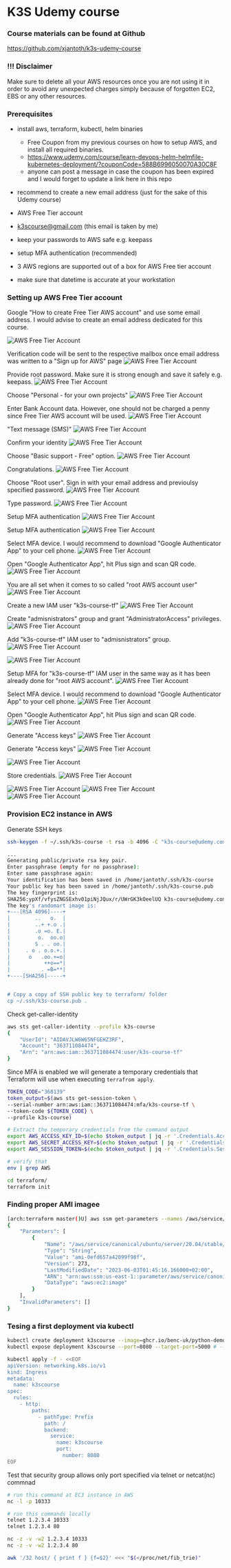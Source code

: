# K3S Udemy course

### Course materials can be found at Github

https://github.com/xjantoth/k3s-udemy-course

### !!! Disclaimer

Make sure to delete all your AWS resources once you are not using it in order to avoid any unexpected charges simply because of forgotten EC2, EBS or any other resources. 

### Prerequisites

- install aws, terraform, kubectl, helm binaries
    - Free Coupon from my previous courses on how to setup AWS, and install all required binaries.
    - https://www.udemy.com/course/learn-devops-helm-helmfile-kubernetes-deployment/?couponCode=588B6996050070A30C8F
    - anyone can post a message in case the coupon has been expired and I would forget to update a link here in this repo

- recommend to create a new email address (just for the sake of this Udemy course)
- AWS Free Tier account
- k3scourse@gmail.com (this email is taken by me)
- keep your passwords to AWS safe e.g. keepass
- setup MFA authentication (recommended)
- 3 AWS regions are supported out of a box for AWS Free tier account
- make sure that datetime is accurate at your workstation

### Setting up AWS Free Tier account

Google "How to create Free Tier AWS account" and use some email address. I would advise to create an email address dedicated for this course.

![AWS Free Tier Account](img/tier-1.png) 

Verification code will be sent to the respective mailbox once email address was written to a "Sign up for AWS" page
![AWS Free Tier Account](img/tier-2.png)

Provide root password. Make sure it is strong enough and save it safely e.g. keepass.
![AWS Free Tier Account](img/tier-3.png) 

Choose "Personal - for your own projects"
![AWS Free Tier Account](img/tier-4.png) 

Enter Bank Account data. However, one should not be charged a penny since Free Tier AWS account will be used.
![AWS Free Tier Account](img/tier-5.png) 


"Text message (SMS)"
![AWS Free Tier Account](img/tier-6.png)

Confirm your identity
![AWS Free Tier Account](img/tier-7.png) 

Choose "Basic support - Free" option.
![AWS Free Tier Account](img/tier-8.png) 

Congratulations.
![AWS Free Tier Account](img/tier-9.png) 

Choose "Root user". Sign in with your email address and previoulsy specified password.
![AWS Free Tier Account](img/tier-10.png) 

Type password.
![AWS Free Tier Account](img/tier-11.png) 

Setup MFA authentication
![AWS Free Tier Account](img/tier-12.png) 


Setup MFA authentication
![AWS Free Tier Account](img/tier-13.png)

Select MFA device. I would recommend to download "Google Authenticator App" to your cell phone.
![AWS Free Tier Account](img/tier-14.png) 

Open "Google Authenticator App", hit Plus sign and scan QR code.
![AWS Free Tier Account](img/tier-15.png) 

You are all set when it comes to so called "root AWS account user"
![AWS Free Tier Account](img/tier-16.png) 

Create a new IAM user "k3s-course-tf"
![AWS Free Tier Account](img/tier-17.png) 

Create "admisnistrators" group and grant "AdministratorAccess" privileges.
![AWS Free Tier Account](img/tier-18.png) 

Add "k3s-course-tf" IAM user to "admisnistrators" group.
![AWS Free Tier Account](img/tier-19.png) 

![AWS Free Tier Account](img/tier-20.png) 

Setup MFA for "k3s-course-tf" IAM user in the same way as it has been already done for "root AWS account".
![AWS Free Tier Account](img/tier-21.png) 

Select MFA device. I would recommend to download "Google Authenticator App" to your cell phone.
![AWS Free Tier Account](img/tier-22.png) 

Open "Google Authenticator App", hit Plus sign and scan QR code.
![AWS Free Tier Account](img/tier-23.png)

Generate "Access keys"
![AWS Free Tier Account](img/tier-24.png) 

Generate "Access keys"
![AWS Free Tier Account](img/tier-25.png) 

![AWS Free Tier Account](img/tier-26.png) 

Store credentials.
![AWS Free Tier Account](img/tier-27.png) 

![AWS Free Tier Account](img/tier-28.png) 
![AWS Free Tier Account](img/tier-29.png) 
![AWS Free Tier Account](img/tier-30.png) 



### Provision EC2 instance in AWS

Generate SSH keys

```bash
ssh-keygen -f ~/.ssh/k3s-course -t rsa -b 4096 -C "k3s-course@udemy.com"

...
Generating public/private rsa key pair.
Enter passphrase (empty for no passphrase):
Enter same passphrase again:
Your identification has been saved in /home/jantoth/.ssh/k3s-course
Your public key has been saved in /home/jantoth/.ssh/k3s-course.pub
The key fingerprint is:
SHA256:ypXf/vfysZNGSExhv01piNjJQux/r/UWrGK3kOeelUQ k3s-course@udemy.com
The key's randomart image is:
+---[RSA 4096]----+
|        ..   o.  |
|        ..+ +.o .|
|        .o =o. E.|
|         o.  oo.o|
|        S . . oo.|
|     . o . o.o.+.|
|      o   .oo.+=o|
|           ++o==*|
|          . =B=**|
+----[SHA256]-----+


# Copy a copy of SSH public key to terraform/ folder
cp ~/.ssh/k3s-course.pub .

```

Check get-caller-identity

```bash
aws sts get-caller-identity --profile k3s-course
{
    "UserId": "AIDAVJLW6W65NFGEHZ3RF",
    "Account": "363711084474",
    "Arn": "arn:aws:iam::363711084474:user/k3s-course-tf"
}

```

Since MFA is enabled we will generate a temporary credentials that Terraform will use when executing `terrafrom apply`.

```bash
TOKEN_CODE="368139"
token_output=$(aws sts get-session-token \
--serial-number arn:aws:iam::363711084474:mfa/k3s-course-tf \
--token-code ${TOKEN_CODE} \
--profile k3s-course)

# Extract the temporary credentials from the command output
export AWS_ACCESS_KEY_ID=$(echo $token_output | jq -r '.Credentials.AccessKeyId')
export AWS_SECRET_ACCESS_KEY=$(echo $token_output | jq -r '.Credentials.SecretAccessKey')
export AWS_SESSION_TOKEN=$(echo $token_output | jq -r '.Credentials.SessionToken')

# verify that 
env | grep AWS

cd terraform/
terraform init
``` 

### Finding proper AMI imagee

```bash
[arch:terraform master()U] aws ssm get-parameters --names /aws/service/canonical/ubuntu/server/20.04/stable/current/amd64/hvm/ebs-gp2/ami-id
{
    "Parameters": [
        {
            "Name": "/aws/service/canonical/ubuntu/server/20.04/stable/current/amd64/hvm/ebs-gp2/ami-id",
            "Type": "String",
            "Value": "ami-0efd657a42099f98f",
            "Version": 273,
            "LastModifiedDate": "2023-06-03T01:45:16.166000+02:00",
            "ARN": "arn:aws:ssm:us-east-1::parameter/aws/service/canonical/ubuntu/server/20.04/stable/current/amd64/hvm/ebs-gp2/ami-id",
            "DataType": "aws:ec2:image"
        }
    ],
    "InvalidParameters": []
}

```



### Tesing a first deployment via kubectl

```bash
kubectl create deployment k3scourse --image=ghcr.io/benc-uk/python-demoapp:latest --replicas=1 --port 5000
kubectl expose deployment k3scourse --port=8080 --target-port=5000 # --type NodePort

kubectl apply -f - <<EOF
apiVersion: networking.k8s.io/v1
kind: Ingress
metadata:
  name: k3scourse
spec:
  rules:
    - http:
        paths:
          - pathType: Prefix
            path: /
            backend:
              service:
                name: k3scourse
                port:
                  number: 8080
EOF


```

Test that security group allows only port specified via telnet or netcat(nc) commnad

```bash
# run this command at EC3 instance in AWS
nc -l -p 10333

# run this commands locally
telnet 1.2.3.4 10333
telnet 1.2.3.4 80

nc -z -v -w2 1.2.3.4 10333
nc -z -v -w2 1.2.3.4 80

awk '/32 host/ { print f } {f=$2}' <<< "$(</proc/net/fib_trie)"
```
